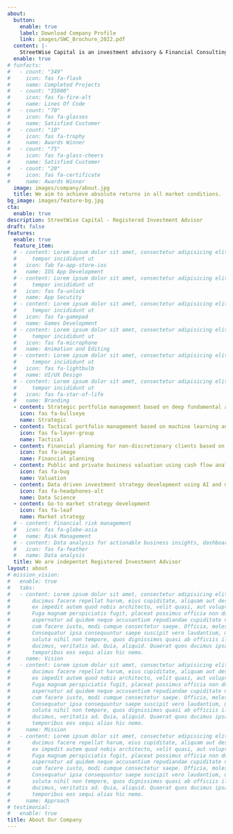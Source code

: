```yaml
---
about:
  button:
    enable: true
    label: Download Company Profile
    link: images/SWC_Brochure_2022.pdf
  content: |-
    StreetWise Capital is an investment advisory & Financial Consulting Services firm. Our investment advisory delivers Portfolio Management,                    Financial planning and advisory services. Consulting services helps clients with public and private company valuation, business growth strategy, go-to-market strategy, Capital structure advisory, and risk management services.
  enable: true
# funfacts:
#   - count: "349"
#     icon: fas fa-flask
#     name: Completed Projects
#   - count: "35000"
#     icon: fas fa-fire-alt
#     name: Lines Of Code
#   - count: "70"
#     icon: fas fa-glasses
#     name: Satisfied Customer
#   - count: "10"
#     icon: fas fa-trophy
#     name: Awards Winner
#   - count: "75"
#     icon: fas fa-glass-cheers
#     name: Satisfied Customer
#   - count: "20"
#     icon: fas fa-certificate
#     name: Awards Winner
  image: images/company/about.jpg
  title: We aim to achieve absolute returns in all market conditions.
bg_image: images/feature-bg.jpg
cta:
  enable: true
description: StreetWise Capital - Registered Investment Advisor
draft: false
features:
  enable: true
  feature_item:
  # - content: Lorem ipsum dolor sit amet, consectetur adipisicing elit, sed do eiusmod
  #     tempor incididunt ut
  #   icon: fab fa-app-store-ios
  #   name: IOS App Development
  # - content: Lorem ipsum dolor sit amet, consectetur adipisicing elit, sed do eiusmod
  #     tempor incididunt ut
  #   icon: fas fa-unlock
  #   name: App Secutity
  # - content: Lorem ipsum dolor sit amet, consectetur adipisicing elit, sed do eiusmod
  #     tempor incididunt ut
  #   icon: fas fa-gamepad
  #   name: Games Development
  # - content: Lorem ipsum dolor sit amet, consectetur adipisicing elit, sed do eiusmod
  #     tempor incididunt ut
  #   icon: fas fa-microphone
  #   name: Animation and Editing
  # - content: Lorem ipsum dolor sit amet, consectetur adipisicing elit, sed do eiusmod
  #     tempor incididunt ut
  #   icon: fas fa-lightbulb
  #   name: UI/UX Design
  # - content: Lorem ipsum dolor sit amet, consectetur adipisicing elit, sed do eiusmod
  #     tempor incididunt ut
  #   icon: fas fa-star-of-life
  #   name: Branding
  - content: Strategic portfolio management based on deep fundamental analysis of businesses
    icon: fas fa-bullseye
    name: Strategic
  - content: Tactical portfolio management based on machine learning and artificial intelligence
    icon: fas fa-layer-group
    name: Tactical
  - content: Financial planning for non-discretionary clients based on optimal asset allocation
    icon: fas fa-image
    name: Financial planning
  - content: Public and private business valuation using cash flow analysis and markets based pricing 
    icon: fas fa-bug
    name: Valuation
  - content: Data driven investment strategy development using AI and machine learning 
    icon: fas fa-headphones-alt
    name: Data Science
  - content: Go-to market strategy development
    icon: fas fa-leaf
    name: Market strategy
  # - content: Financial risk management
  #   icon: fas fa-globe-asia
  #   name: Risk Management
  # - content: Data analysis for actionable business insights, dashboard design and development
  #   icon: fas fa-feather
  #   name: Data analysis
  title: We are indepentet Registered Investment Advisor
layout: about
# mission_vision:
#   enable: true
#   tabs:
#   - content: Lorem ipsum dolor sit amet, consectetur adipisicing elit. Inventore nobis
#       ducimus facere repellat harum, eius cupiditate, aliquam aut deserunt. Nemo illo
#       ex impedit autem quod nobis architecto, velit quasi, aut voluptas porro natus.
#       Fuga magnam perspiciatis fugit, placeat possimus officia non ducimus voluptatum
#       aspernatur ad quidem neque accusantium repudiandae cupiditate nobis corporis,
#       cum facere iusto, modi cumque consectetur saepe. Officia, molestiae tempore!
#       Consequatur ipsa consequuntur saepe suscipit vero laudantium, mollitia, quaerat
#       soluta nihil non tempore, quos dignissimos quasi ab officiis illum numquam quibusdam
#       ducimus, veritatis ad. Quia, aliquid. Quaerat quos ducimus ipsam amet minus
#       temporibus eos sequi alias hic nemo.
#     name: Vision
#   - content: Lorem ipsum dolor sit amet, consectetur adipisicing elit. Inventore nobis
#       ducimus facere repellat harum, eius cupiditate, aliquam aut deserunt. Nemo illo
#       ex impedit autem quod nobis architecto, velit quasi, aut voluptas porro natus.
#       Fuga magnam perspiciatis fugit, placeat possimus officia non ducimus voluptatum
#       aspernatur ad quidem neque accusantium repudiandae cupiditate nobis corporis,
#       cum facere iusto, modi cumque consectetur saepe. Officia, molestiae tempore!
#       Consequatur ipsa consequuntur saepe suscipit vero laudantium, mollitia, quaerat
#       soluta nihil non tempore, quos dignissimos quasi ab officiis illum numquam quibusdam
#       ducimus, veritatis ad. Quia, aliquid. Quaerat quos ducimus ipsam amet minus
#       temporibus eos sequi alias hic nemo.
#     name: Mission
#   - content: Lorem ipsum dolor sit amet, consectetur adipisicing elit. Inventore nobis
#       ducimus facere repellat harum, eius cupiditate, aliquam aut deserunt. Nemo illo
#       ex impedit autem quod nobis architecto, velit quasi, aut voluptas porro natus.
#       Fuga magnam perspiciatis fugit, placeat possimus officia non ducimus voluptatum
#       aspernatur ad quidem neque accusantium repudiandae cupiditate nobis corporis,
#       cum facere iusto, modi cumque consectetur saepe. Officia, molestiae tempore!
#       Consequatur ipsa consequuntur saepe suscipit vero laudantium, mollitia, quaerat
#       soluta nihil non tempore, quos dignissimos quasi ab officiis illum numquam quibusdam
#       ducimus, veritatis ad. Quia, aliquid. Quaerat quos ducimus ipsam amet minus
#       temporibus eos sequi alias hic nemo.
#     name: Approach
# testimonial:
#   enable: true
title: About Our Company
---
```

